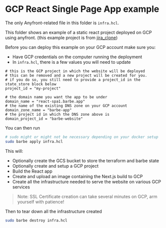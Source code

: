 # GCP React Single Page App example

The only Anyfront-related file in this folder is `infra.hcl`.

This folder shows an example of a static react project deployed on GCP using anyfront. (this example project is from [jira_clone](https://github.com/oldboyxx/jira_clone/tree/master/client))

Before you can deploy this example on your GCP account make sure you:
- Have GCP credentials on the computer running the deployment
- In `infra.hcl`, there is a few values you will need to update
```hcl
# this is the GCP project in which the website will be deployed
# this can be removed and a new project will be created for you.
# if you do so, you still need to provide a project_id in the state_store block below
project_id = "my-project"

# the domain name you want the app to be under
domain_name = "react-spa1.barbe.app"
# the name of the existing DNS zone on your GCP account
domain_zone_name = "barbe-app"
# the project id in which the DNS zone above is
domain_project_id = "barbe-website"
```

You can then run
```bash
# sudo might or might not be necessary depending on your docker setup
sudo barbe apply infra.hcl
```

This will:
- Optionally create the GCS bucket to store the terraform and barbe state
- Optionally create and setup a GCP project
- Build the React app
- Create and upload an image containing the Next.js build to GCP
- Create all the infrastructure needed to serve the website on various GCP services

> Note: SSL Certificate creation can take several minutes on GCP, arm yourself with patience!

Then to tear down all the infrastructure created
```bash
sudo barbe destroy infra.hcl
```